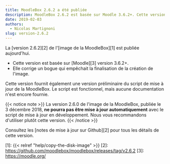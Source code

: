 ```yaml
---
title: MoodleBox 2.6.2 a été publiée
description: MoodleBox 2.6.2 est basée sur Moodle 3.6.2+. Cette version corrige un bogue qui empêchait la finalisation de la création de l'image.
date: 2019-02-03
authors:
  - Nicolas Martignoni
slug: version-2.6.2
---
```


La [version 2.6.2][2] de l'[image  de la MoodleBox][1] est publiée aujourd'hui.

  - Cette version est basée sur [Moodle][3] version 3.6.2+.
  - Elle corrige un bogue qui empêchait la finalisation de la création de l'image.

Cette version fournit également une version préliminaire du script de mise à jour de la MoodleBox. Le script est fonctionnel, mais aucune documentation n'est encore fournie.

{{< notice note >}}
La version 2.6.0 de l'image de la MoodleBox, publiée le 3 décembre 2018, __ne pourra pas être mise à jour automatiquement__ avec le script de mise à jour en développement. Nous vous recommandons d'utiliser plutôt cette version.
{{< /notice >}}

Consultez les [notes de mise à jour sur Github][2] pour tous les détails de cette version.

 [1]: {{< relref "help/copy-the-disk-image" >}}
 [2]: https://github.com/moodlebox/moodlebox/releases/tag/v2.6.2
 [3]: https://moodle.org/
